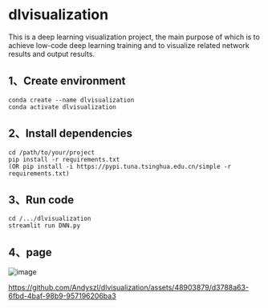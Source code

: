 # dlvisualization
This is a deep learning visualization project, the main purpose of which is to achieve low-code deep learning training and to visualize related network results and output results.

## 1、Create environment
```
conda create --name dlvisualization
conda activate dlvisualization
```

## 2、Install dependencies
```
cd /path/to/your/project
pip install -r requirements.txt
(OR pip install -i https://pypi.tuna.tsinghua.edu.cn/simple -r requirements.txt)
```

## 3、Run code
```
cd /.../dlvisualization
streamlit run DNN.py
```

## 4、page
![image](https://github.com/Andyszl/dlvisualization/assets/48903879/1d5d02d7-d589-4ae1-afdb-2c38b98432b5)



https://github.com/Andyszl/dlvisualization/assets/48903879/d3788a63-6fbd-4baf-98b9-957196206ba3

